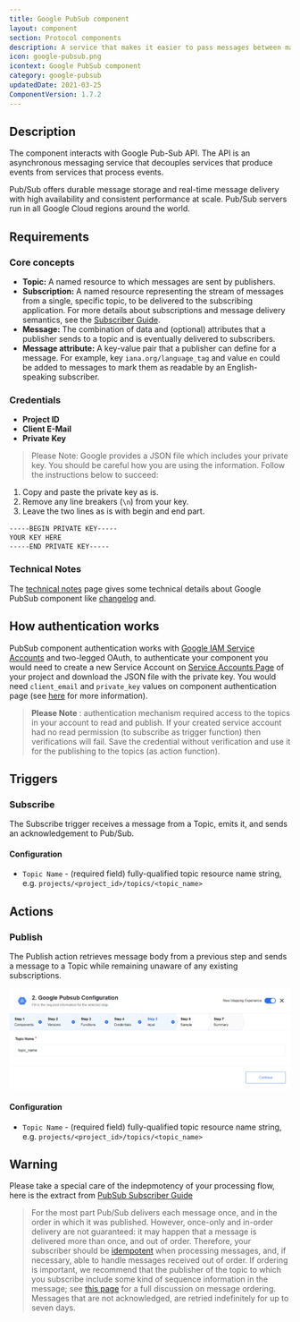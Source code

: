 ```yaml
---
title: Google PubSub component
layout: component
section: Protocol components
description: A service that makes it easier to pass messages between machines and to collect data from IoT-devices.
icon: google-pubsub.png
icontext: Google PubSub component
category: google-pubsub
updatedDate: 2021-03-25
ComponentVersion: 1.7.2
---
```


## Description

The component interacts with Google Pub-Sub API. The API is an asynchronous messaging service that decouples services that produce events from services that process events.

Pub/Sub offers durable message storage and real-time message delivery with high availability and consistent performance at scale. Pub/Sub servers run in all Google Cloud regions around the world.

## Requirements

### Core concepts

- **Topic:** A named resource to which messages are sent by publishers.
- **Subscription:** A named resource representing the stream of messages from a single, specific topic, to be delivered to the subscribing application. For more details about subscriptions and message delivery semantics, see the [Subscriber Guide](https://cloud.google.com/pubsub/subscriber).
- **Message:** The combination of data and (optional) attributes that a publisher sends to a topic and is eventually delivered to subscribers.
- **Message attribute:** A key-value pair that a publisher can define for a message. For example, key `iana.org/language_tag` and value `en` could be added to messages to mark them as readable by an English-speaking subscriber.

### Credentials

*   **Project ID**
*   **Client E-Mail**
*   **Private Key**

> Please Note: Google provides a JSON file which includes your private key. You should be careful how you are using the information. Follow the instructions below to succeed:

1.  Copy and paste the private key as is.
2.  Remove any line breakers (`\n`) from your key.
3.  Leave the two lines as is with begin and end part.

```
-----BEGIN PRIVATE KEY-----
YOUR KEY HERE
-----END PRIVATE KEY-----

```

### Technical Notes

The [technical notes](technical-notes) page gives some technical details about Google PubSub component like [changelog](/components/google-pubsub/technical-notes#changelog) and.

## How authentication works

PubSub component authentication works with
[Google IAM Service Accounts](https://developers.google.com/identity/protocols/OAuth2ServiceAccount)
and two-legged OAuth, to authenticate your component you would
need to create a new Service Account on [Service Accounts Page](https://console.developers.google.com/permissions/serviceaccounts)
 of your project and download the JSON file with the private key.
 You would need ``client_email`` and ``private_key`` values
 on component authentication page (see [here](https://github.com/google/google-api-nodejs-client#using-jwt-service-tokens)
 for more information).

> **Please Note** : authentication mechanism required access to the topics in your account to read and publish.
> If your created service account had no read permission (to subscribe as trigger function) then verifications will fail. Save the credential without verification and use it for the publishing to the topics (as action function).

## Triggers

### Subscribe

The Subscribe trigger receives a message from a Topic, emits it, and sends an acknowledgement to Pub/Sub.

#### Configuration

- `Topic Name` - (required field) fully-qualified topic resource name string, e.g. `projects/<project_id>/topics/<topic_name>`


## Actions

### Publish

The Publish action retrieves message body from a previous step and sends a message to a Topic while remaining unaware of any existing subscriptions.

![Publish](img/google-pubsub-publish.png)

#### Configuration

- `Topic Name` - (required field) fully-qualified topic resource name string, e.g. `projects/<project_id>/topics/<topic_name>`

## Warning

Please take a special care of the indepmotency of your processing flow, here is the extract from [PubSub Subscriber Guide](https://cloud.google.com/pubsub/docs/subscriber)

> For the most part Pub/Sub delivers each message once, and in the order in which it was published. However, once-only and in-order delivery are not guaranteed: it may happen that a message is delivered more than once, and out of order. Therefore, your subscriber should be [idempotent](http://en.wikipedia.org/wiki/Idempotence#Computer_science_meaning) when processing messages, and, if necessary, able to handle messages received out of order. If ordering is important, we recommend that the publisher of the topic to which you subscribe include some kind of sequence information in the message; see [this page](https://cloud.google.com/pubsub/ordering) for a full discussion on message ordering. Messages that are not acknowledged, are retried indefinitely for up to seven days.
